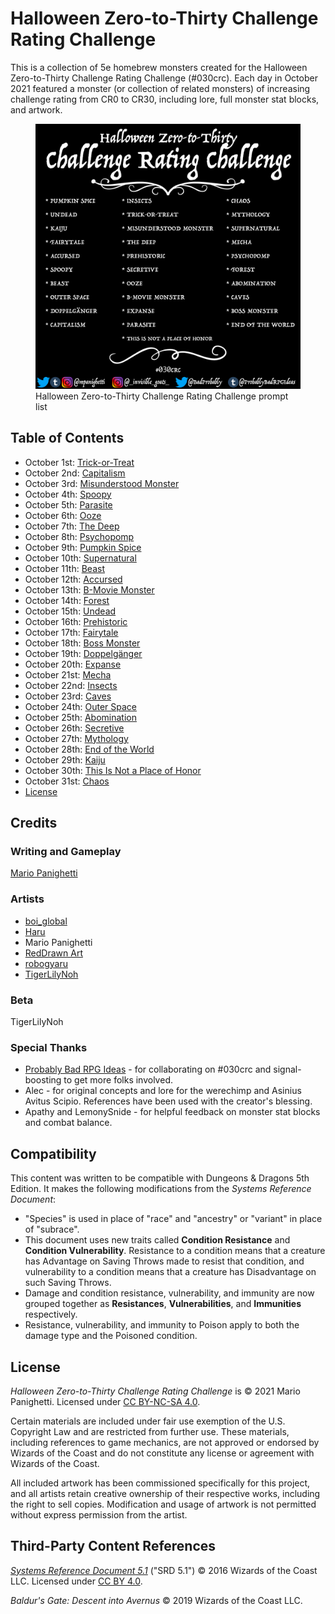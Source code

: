 # Halloween Zero-to-Thirty Challenge Rating Challenge

This is a collection of 5e homebrew monsters created for the Halloween Zero-to-Thirty Challenge Rating Challenge (#030crc). Each day in October 2021 featured a monster (or collection of related monsters) of increasing challenge rating from CR0 to CR30, including lore, full monster stat blocks, and artwork.

<figure>
  <img src="artwork/030crc-prompt-list.png" alt="The Halloween Zero-to-Thirty Challenge Rating Challenge prompt list, featuring a black background and white text listing all 31 prompts (Pumpkin Spice, Undead, Kaiju, Fairytale, Accursed, Spoopy, Beast, Outer Space, Doppelgänger, Capitalism, Insects, Trick-or-Treat, Misunderstood Monster, The Deep, Prehistoric, Secretive, Ooze, B-Movie Monster, Expanse, Parasite, This is Not a Place of Honor, Chaos, Mythology, Supernatural, Mecha, Psychopomp, Forest, Abomination, Caves, Boss Monster, and End of the World), the #030crc hashtag, and social media accounts for the organizers: @mpanighetti on Twitter, Tumblr, and Instagram; @_invisible_goats_ on Instagram; @BadProbably on Twitter; and @ProbablyBadRPGIdeas on Tumblr." />
  <figcaption>Halloween Zero-to-Thirty Challenge Rating Challenge prompt list</figcaption>
</figure>

## Table of Contents

- October 1st: [Trick-or-Treat](october-01-trick-or-treat.md)
- October 2nd: [Capitalism](october-02-capitalism.md)
- October 3rd: [Misunderstood Monster](october-03-misunderstood-monster.md)
- October 4th: [Spoopy](october-04-spoopy.md)
- October 5th: [Parasite](october-05-parasite.md)
- October 6th: [Ooze](october-06-ooze.md)
- October 7th: [The Deep](october-07-the-deep.md)
- October 8th: [Psychopomp](october-08-psychopomp.md)
- October 9th: [Pumpkin Spice](october-09-pumpkin-spice.md)
- October 10th: [Supernatural](october-10-supernatural.md)
- October 11th: [Beast](october-11-beast.md)
- October 12th: [Accursed](october-12-accursed.md)
- October 13th: [B-Movie Monster](october-13-b-movie-monster.md)
- October 14th: [Forest](october-14-forest.md)
- October 15th: [Undead](october-15-undead.md)
- October 16th: [Prehistoric](october-16-prehistoric.md)
- October 17th: [Fairytale](october-17-fairytale.md)
- October 18th: [Boss Monster](october-18-boss-monster.md)
- October 19th: [Doppelgänger](october-19-doppelganger.md)
- October 20th: [Expanse](october-20-expanse.md)
- October 21st: [Mecha](october-21-mecha.md)
- October 22nd: [Insects](october-22-insects.md)
- October 23rd: [Caves](october-23-caves.md)
- October 24th: [Outer Space](october-24-outer-space.md)
- October 25th: [Abomination](october-25-abomination.md)
- October 26th: [Secretive](october-26-secretive.md)
- October 27th: [Mythology](october-27-mythology.md)
- October 28th: [End of the World](october-28-end-of-the-world.md)
- October 29th: [Kaiju](october-29-kaiju.md)
- October 30th: [This Is Not a Place of Honor](october-30-this-is-not-a-place-of-honor.md)
- October 31st: [Chaos](october-31-chaos.md)
- [License](LICENSE.md)

## Credits

### Writing and Gameplay

[Mario Panighetti](https://mario.panighetti.net)

### Artists

- [boi_global](https://twitter.com/boi_global)
- [Haru](https://twitter.com/200dollarHaru)
- Mario Panighetti
- [RedDrawn Art](https://linktr.ee/RedDrawnArt)
- [robogyaru](https://twitter.com/robogyaru)
- [TigerLilyNoh](https://tigerlilynoh.tumblr.com)

### Beta

TigerLilyNoh

### Special Thanks

- [Probably Bad RPG Ideas](https://probablybadrpgideas.tumblr.com) - for collaborating on #030crc and signal-boosting to get more folks involved.
- Alec - for original concepts and lore for the werechimp and Asinius Avitus Scipio. References have been used with the creator's blessing.
- Apathy and LemonySnide - for helpful feedback on monster stat blocks and combat balance.

## Compatibility

This content was written to be compatible with Dungeons & Dragons 5th Edition. It makes the following modifications from the _Systems Reference Document_:

- "Species" is used in place of "race" and "ancestry" or "variant" in place of "subrace".
- This document uses new traits called **Condition Resistance** and **Condition Vulnerability**. Resistance to a condition means that a creature has Advantage on Saving Throws made to resist that condition, and vulnerability to a condition means that a creature has Disadvantage on such Saving Throws.
- Damage and condition resistance, vulnerability, and immunity are now grouped together as **Resistances**, **Vulnerabilities**, and **Immunities** respectively.
- Resistance, vulnerability, and immunity to Poison apply to both the damage type and the Poisoned condition.

## License

_Halloween Zero-to-Thirty Challenge Rating Challenge_ is © 2021 Mario Panighetti. Licensed under [CC BY-NC-SA 4.0](https://creativecommons.org/licenses/by-nc-sa/4.0/legalcode).

Certain materials are included under fair use exemption of the U.S. Copyright Law and are restricted from further use. These materials, including references to game mechanics, are not approved or endorsed by Wizards of the Coast and do not constitute any license or agreement with Wizards of the Coast.

All included artwork has been commissioned specifically for this project, and all artists retain creative ownership of their respective works, including the right to sell copies. Modification and usage of artwork is not permitted without express permission from the artist.

## Third-Party Content References

_[Systems Reference Document 5.1](https://dnd.wizards.com/resources/systems-reference-document)_ ("SRD 5.1") © 2016 Wizards of the Coast LLC. Licensed under [CC BY 4.0](https://creativecommons.org/licenses/by/4.0/legalcode).

_Baldur's Gate: Descent into Avernus_ © 2019 Wizards of the Coast LLC.
